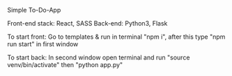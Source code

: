 Simple To-Do-App

Front-end stack: React, SASS
Back-end: Python3, Flask

To start front:
Go to templates & run in terminal "npm i", after this type "npm run start" in first window

To start back:
In second window open terminal and run "source venv/bin/activate" then "python app.py" 

